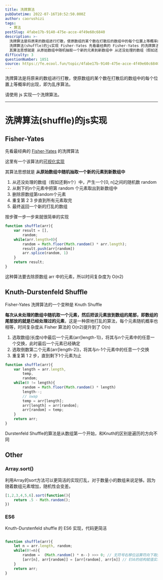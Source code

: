 ```yaml
---
title: 洗牌算法
pubDatetime: 2022-07-16T10:52:50.000Z
author: caorushizi
tags:
  - 算法
postSlug: 4fabe17b-9140-475e-acce-4f49e60c6840
description: >-
  洗牌算法是将原来的数组进行打散，使原数组的某个数在打散后的数组中的每个位置上等概率的出现，即为乱序算法。 请使用 js 实现一个洗牌算法。
  洗牌算法(shuffle)的js实现 Fisher-Yates 先看最经典的 Fisher-Yates 的洗牌算法 这里有一个该算法的可视化实现
  其算法思想就是 从原始数组中随机抽取一个新的元素到新数组中 从还没处理的数组（假如还剩n个）中，产生一个[0, n
difficulty: 3
questionNumber: 1851
source: https://fe.ecool.fun/topic/4fabe17b-9140-475e-acce-4f49e60c6840
---
```


洗牌算法是将原来的数组进行打散，使原数组的某个数在打散后的数组中的每个位置上等概率的出现，即为乱序算法。

请使用 js 实现一个洗牌算法。

---

# 洗牌算法(shuffle)的js实现

## Fisher-Yates

先看最经典的 [Fisher-Yates](http://en.wikipedia.org/wiki/Fisher-Yates_shuffle) 的洗牌算法

这里有一个该算法的[可视化实现](https://bost.ocks.org/mike/shuffle/)

其算法思想就是 **从原始数组中随机抽取一个新的元素到新数组中**
1. 从还没处理的数组（假如还剩n个）中，产生一个[0, n]之间的随机数 random
2. 从剩下的n个元素中把第 random 个元素取出到新数组中 
3. 删除原数组第random个元素
4. 重复第 2 3 步直到所有元素取完
5. 最终返回一个新的打乱的数组 

按步骤一步一步来就很简单的实现

``` js
function shuffle(arr){
    var result = [],
        random;
    while(arr.length>0){
        random = Math.floor(Math.random() * arr.length);
        result.push(arr[random])
        arr.splice(random, 1)
    }
    return result;
}
```

这种算法要去除原数组 arr 中的元素，所以时间复杂度为 O(n2)
## Knuth-Durstenfeld Shuffle

Fisher-Yates 洗牌算法的一个变种是 Knuth Shuffle

**每次从未处理的数组中随机取一个元素，然后把该元素放到数组的尾部，即数组的尾部放的就是已经处理过的元素**，这是一种原地打乱的算法，每个元素随机概率也相等，时间复杂度从 Fisher 算法的 O(n2)提升到了 O(n)
1. 选取数组(长度n)中最后一个元素(arr[length-1])，将其与n个元素中的任意一个交换，此时最后一个元素已经确定
2. 选取倒数第二个元素(arr[length-2])，将其与n-1个元素中的任意一个交换
3. 重复第 1 2 步，直到剩下1个元素为止

``` js
function shuffle(arr){
    var length = arr.length,
        temp,
        random;
    while(0 != length){
        random = Math.floor(Math.random() * length)
        length--;
        // swap
        temp = arr[length];
        arr[length] = arr[random];
        arr[random] = temp;
    }
    return arr;
}
```

Durstenfeld Shuffle的算法是从数组第一个开始，和Knuth的区别是遍历的方向不同
## Other
### Array.sort()

利用Array的sort方法可以更简洁的实现打乱，对于数量小的数组来说足够。因为随着数组元素增加，随机性会变差。

``` js
[1,2,3,4,5,6].sort(function(){
    return .5 - Math.random();
})
```
### ES6

Knuth-Durstenfeld shuffle 的 ES6 实现，代码更简洁

``` js

function shuffle(arr){
    let n = arr.length, random;
    while(0!=n){
        random =  (Math.random() * n--) >>> 0; // 无符号右移位运算符向下取整
        [arr[n], arr[random]] = [arr[random], arr[n]] // ES6的结构赋值实现变量互换
    }
    return arr;
}
```

